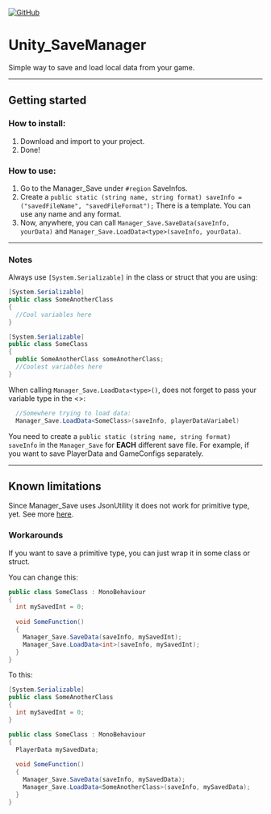 [![GitHub](https://img.shields.io/github/license/devrafael-source/Unity_SaveManager)](https://github.com/devrafael-source/Unity_SaveManager/blob/master/LICENSE)
# Unity_SaveManager
Simple way to save and load local data from your game.

___
## Getting started
### How to install:
1. Download and import to your project.
2. Done!

### How to use:
1. Go to the Manager_Save under `#region` SaveInfos.
2. Create a `public static (string name, string format) saveInfo = ("savedFileName", "savedFileFormat");` 
There is a template. You can use any name and any format.
3. Now, anywhere, you can call ```Manager_Save.SaveData(saveInfo, yourData)``` and ```Manager_Save.LoadData<type>(saveInfo, yourData)```.

___
### Notes  
Always use `[System.Serializable]` in the class or struct that you are using:
```C#
[System.Serializable]
public class SomeAnotherClass
{
  //Cool variables here
}

[System.Serializable]
public class SomeClass
{
  public SomeAnotherClass someAnotherClass;
  //Coolest variables here
}
```
When calling ```Manager_Save.LoadData<type>()```, does not forget to pass your variable type in the <>:
```C#  
  //Somewhere trying to load data:
  Manager_Save.LoadData<SomeClass>(saveInfo, playerDataVariabel)
  ```
  
You need to create a `public static (string name, string format) saveInfo` in the `Manager_Save` for **EACH** different save file. For example, if you want to save PlayerData and GameConfigs separately.
___
## Known limitations
Since Manager_Save uses JsonUtility it does not work for primitive type, yet. See more [here](https://docs.unity3d.com/ScriptReference/JsonUtility.ToJson.html).  

### Workarounds

If you want to save a primitive type, you can just wrap it in some class or struct.

You can change this:

```C#
public class SomeClass : MonoBehaviour
{
  int mySavedInt = 0;
  
  void SomeFunction()
  {
    Manager_Save.SaveData(saveInfo, mySavedInt);
    Manager_Save.LoadData<int>(saveInfo, mySavedInt);
  }
}
```
To this:
```C#
[System.Serializable]
public class SomeAnotherClass
{
  int mySavedInt = 0;
}

public class SomeClass : MonoBehaviour
{
  PlayerData mySavedData;
  
  void SomeFunction()
  {
    Manager_Save.SaveData(saveInfo, mySavedData);
    Manager_Save.LoadData<SomeAnotherClass>(saveInfo, mySavedData);
  }
}
```

